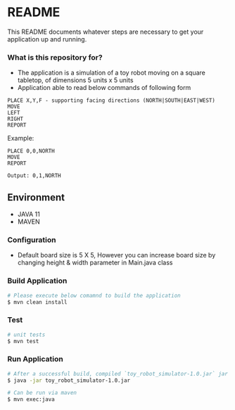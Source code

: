 # README #
This README documents whatever steps are necessary to get your application up and running.

### What is this repository for? ###
* The application is a simulation of a toy robot moving on a square tabletop, of dimensions 5 units x 5 units
* Application able to read below commands of following form 
```
PLACE X,Y,F - supporting facing directions (NORTH|SOUTH|EAST|WEST)
MOVE
LEFT
RIGHT
REPORT
```


Example:
```
PLACE 0,0,NORTH
MOVE
REPORT

Output: 0,1,NORTH
```
## Environment 

* JAVA 11
* MAVEN

### Configuration 
* Default board size is 5 X 5, However you can increase board size by changing height & width parameter in Main.java class

### Build Application

```bash
# Please execute below comamnd to build the application
$ mvn clean install
```
### Test
```bash
# unit tests
$ mvn test
```
### Run Application
```bash
# After a successful build, compiled `toy_robot_simulator-1.0.jar` jar file can be run via console by  
$ java -jar toy_robot_simulator-1.0.jar

# Can be run via maven 
$ mvn exec:java
```